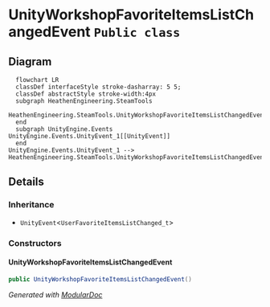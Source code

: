 # UnityWorkshopFavoriteItemsListChangedEvent `Public class`

## Diagram
```mermaid
  flowchart LR
  classDef interfaceStyle stroke-dasharray: 5 5;
  classDef abstractStyle stroke-width:4px
  subgraph HeathenEngineering.SteamTools
  HeathenEngineering.SteamTools.UnityWorkshopFavoriteItemsListChangedEvent[[UnityWorkshopFavoriteItemsListChangedEvent]]
  end
  subgraph UnityEngine.Events
UnityEngine.Events.UnityEvent_1[[UnityEvent]]
  end
UnityEngine.Events.UnityEvent_1 --> HeathenEngineering.SteamTools.UnityWorkshopFavoriteItemsListChangedEvent
```

## Details
### Inheritance
 - `UnityEvent`&lt;`UserFavoriteItemsListChanged_t`&gt;

### Constructors
#### UnityWorkshopFavoriteItemsListChangedEvent
```csharp
public UnityWorkshopFavoriteItemsListChangedEvent()
```

*Generated with* [*ModularDoc*](https://github.com/hailstorm75/ModularDoc)
